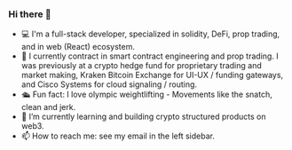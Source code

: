 ### Hi there 👋

- 💻 I'm a full-stack developer, specialized in solidity, DeFi, prop trading, and in web (React) ecosystem.
- 💼 I currently contract in smart contract engineering and prop trading.  I was previously at a crypto hedge fund for proprietary trading and market making, Kraken Bitcoin Exchange for UI-UX / funding gateways, and Cisco Systems for cloud signaling / routing. 
- 🛳️ Fun fact: I love olympic weightlifting - Movements like the snatch, clean and jerk.
- 🌱 I’m currently learning and building crypto structured products on web3.
- 📫 How to reach me: see my email in the left sidebar.
